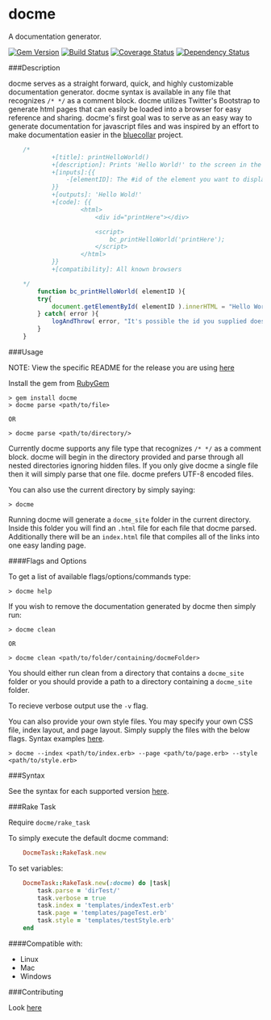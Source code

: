 docme
=====

A documentation generator.

[![Gem Version](https://badge.fury.io/rb/docme.svg)](http://badge.fury.io/rb/docme) [![Build Status](https://travis-ci.org/philosowaffle/docme.svg?branch=master)](https://travis-ci.org/philosowaffle/docme) [![Coverage Status](https://coveralls.io/repos/philosowaffle/docme/badge.png)](https://coveralls.io/r/philosowaffle/docme) [![Dependency Status](https://gemnasium.com/philosowaffle/docme.svg)](https://gemnasium.com/philosowaffle/docme)

###Description

docme serves as a straight forward, quick, and highly customizable documentation generator.  docme syntax is available in any file that recognizes `/* */` as a comment block.  docme utilizes Twitter's Bootstrap to generate html pages that can easily be loaded into a browser for easy reference and sharing.  docme's first goal was to serve as an easy way to generate documentation for javascript files and was inspired by an effort to make documentation easier in the [bluecollar](https://github.com/philosowaffle/bluecollar) project.

```javascript
    /*
            +[title]: printHelloWorld()
            +[description]: Prints 'Hello World!' to the screen in the given element.
            +[inputs]:{{
                -[elementID]: The #id of the element you want to display the output in
            }}
            +[outputs]: 'Hello Wold!'
            +[code]: {{
                    <html>
                        <div id="printHere"></div>

                        <script>
                            bc_printHelloWorld('printHere');
                        </script>
                    </html>
            }}
            +[compatibility]: All known browsers

    */
        function bc_printHelloWorld( elementID ){
        try{
            document.getElementById( elementID ).innerHTML = "Hello World!";
        } catch( error ){
            logAndThrow( error, "It's possible the id you supplied does not exist." );
        }
    }
```

###Usage

NOTE: View the specific README for the release you are using [here](https://github.com/philosowaffle/docme/releases)

Install the gem from [RubyGem](https://rubygems.org/gems/docme)

    > gem install docme
    > docme parse <path/to/file>

    OR

    > docme parse <path/to/directory/>

Currently docme supports any file type that recognizes `/* */` as a comment block.  docme will begin in the directory provided and parse through all nested directories ignoring hidden files.  If you only give docme a single file then it will simply parse that one file.  docme prefers UTF-8 encoded files.

You can also use the current directory by simply saying:

    > docme

Running docme will generate a `docme_site` folder in the current directory.  Inside this folder you will find an `.html` file for each file that docme parsed.  Additionally there will be an `index.html` file that compiles all of the links into one easy landing page.

####Flags and Options

To get a list of available flags/options/commands type:

    > docme help

If you wish to remove the documentation generated by docme then simply run:

    > docme clean

    OR

    > docme clean <path/to/folder/containing/docmeFolder>

You should either run clean from a directory that contains a `docme_site` folder or you should provide a path to a directory containing a `docme_site` folder.

 To recieve verbose output use the `-v` flag.

 You can also provide your own style files.  You may specify your own CSS file, index layout, and page layout.  Simply supply the files with the below flags.  Syntax examples [here](https://github.com/philosowaffle/docme/wiki/Docme-Syntax-v2.0.0).

    > docme --index <path/to/index.erb> --page <path/to/page.erb> --style <path/to/style.erb>

###Syntax

See the syntax for each supported version [here](https://github.com/philosowaffle/docme/wiki).


###Rake Task

Require `docme/rake_task`

To simply execute the default docme command:

```ruby
    DocmeTask::RakeTask.new
```

To set variables:

```ruby
    DocmeTask::RakeTask.new(:docme) do |task|
        task.parse = 'dirTest/'
        task.verbose = true
        task.index = 'templates/indexTest.erb'
        task.page = 'templates/pageTest.erb'
        task.style = 'templates/testStyle.erb'
    end
```

####Compatible with:

* Linux
* Mac
* Windows


###Contributing

Look [here](https://github.com/philosowaffle/docme/wiki/Contributing)
